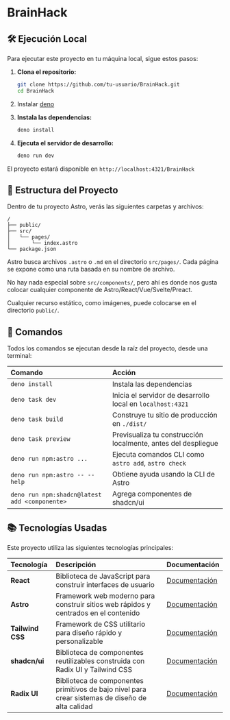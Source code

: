 # BrainHack

## 🛠️ Ejecución Local

Para ejecutar este proyecto en tu máquina local, sigue estos pasos:

1. **Clona el repositorio:**
   ```bash
   git clone https://github.com/tu-usuario/BrainHack.git
   cd BrainHack
   ```
2. Instalar [deno](https://deno.com/)
3. **Instala las dependencias:**
   ```bash
   deno install
   ```

4. **Ejecuta el servidor de desarrollo:**
   ```bash
   deno run dev
   ```

El proyecto estará disponible en `http://localhost:4321/BrainHack`

## 🚀 Estructura del Proyecto

Dentro de tu proyecto Astro, verás las siguientes carpetas y archivos:

```text
/
├── public/
├── src/
│   └── pages/
│       └── index.astro
└── package.json
```

Astro busca archivos `.astro` o `.md` en el directorio `src/pages/`. Cada página
se expone como una ruta basada en su nombre de archivo.

No hay nada especial sobre `src/components/`, pero ahí es donde nos gusta
colocar cualquier componente de Astro/React/Vue/Svelte/Preact.

Cualquier recurso estático, como imágenes, puede colocarse en el directorio
`public/`.

## 🧞 Comandos

Todos los comandos se ejecutan desde la raíz del proyecto, desde una terminal:

| Comando                                       | Acción                                                        |
| :-------------------------------------------- | :------------------------------------------------------------ |
| `deno install`                                | Instala las dependencias                                      |
| `deno task dev`                               | Inicia el servidor de desarrollo local en `localhost:4321`    |
| `deno task build`                             | Construye tu sitio de producción en `./dist/`                 |
| `deno task preview`                           | Previsualiza tu construcción localmente, antes del despliegue |
| `deno run npm:astro ...`                      | Ejecuta comandos CLI como `astro add`, `astro check`          |
| `deno run npm:astro -- --help`                | Obtiene ayuda usando la CLI de Astro                          |
| `deno run npm:shadcn@latest add <componente>` | Agrega componentes de shadcn/ui                               |

## 📚 Tecnologías Usadas

Este proyecto utiliza las siguientes tecnologías principales:

| Tecnología       | Descripción                                                                                      | Documentación                                 |
| :--------------- | :----------------------------------------------------------------------------------------------- | :-------------------------------------------- |
| **React**        | Biblioteca de JavaScript para construir interfaces de usuario                                    | [Documentación](https://react.dev/)           |
| **Astro**        | Framework web moderno para construir sitios web rápidos y centrados en el contenido              | [Documentación](https://docs.astro.build/)    |
| **Tailwind CSS** | Framework de CSS utilitario para diseño rápido y personalizable                                  | [Documentación](https://tailwindcss.com/docs) |
| **shadcn/ui**    | Biblioteca de componentes reutilizables construida con Radix UI y Tailwind CSS                   | [Documentación](https://ui.shadcn.com/)       |
| **Radix UI**     | Biblioteca de componentes primitivos de bajo nivel para crear sistemas de diseño de alta calidad | [Documentación](https://www.radix-ui.com/)    |
